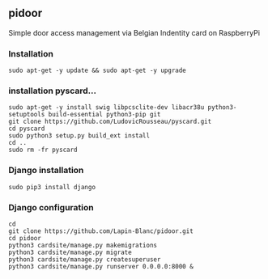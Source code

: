 ## pidoor
Simple door access management via Belgian Indentity card on RaspberryPi

### Installation

    sudo apt-get -y update && sudo apt-get -y upgrade

### installation pyscard...

    sudo apt-get -y install swig libpcsclite-dev libacr38u python3-setuptools build-essential python3-pip git
    git clone https://github.com/LudovicRousseau/pyscard.git
    cd pyscard
    sudo python3 setup.py build_ext install
    cd ..
    sudo rm -fr pyscard

### Django installation

    sudo pip3 install django

### Django configuration

    cd
    git clone https://github.com/Lapin-Blanc/pidoor.git
    cd pidoor
    python3 cardsite/manage.py makemigrations
    python3 cardsite/manage.py migrate
    python3 cardsite/manage.py createsuperuser
    python3 cardsite/manage.py runserver 0.0.0.0:8000 &

